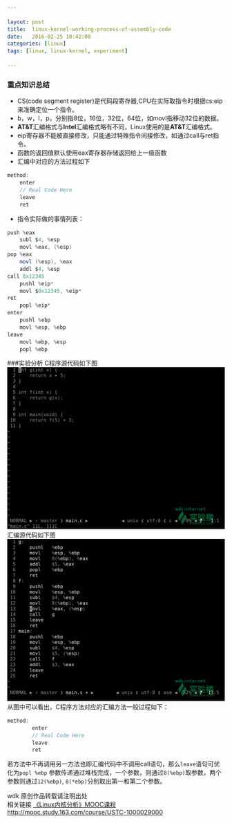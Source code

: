 ```yaml
---

layout: post
title:  linux-kernel-working-process-of-assembly-code
date:   2016-02-25 10:42:00
categories: [linux]
tags: [linux, linux-kernel, experiment]

---
```


### 重点知识总结
- CS(code segment register)是代码段寄存器,CPU在实际取指令时根据cs:eip来准确定位一个指令。
- b，w，l，p，分别指8位，16位，32位，64位，如movl指移动32位的数据。
- **AT&T**汇编格式与**Intel**汇编格式略有不同，Linux使用的是**AT&T**汇编格式。
- eip寄存器不能被直接修改，只能通过特殊指令间接修改，如通过call与ret指令。
- 函数的返回值默认使用eax寄存器存储返回给上一级函数
- 汇编中对应的方法过程如下

``` C
method:
    enter
    // Real Code Here
    leave
    ret
```

- 指令实际做的事情列表：

~~~ Java
push %eax
    subl $4, %esp
    movl %eax, (%esp)
pop %eax
    movl (%esp), %eax
    addl $4, %esp
call 0x12345
    pushl %eip*
    movl $0x12345, %eip*
ret
    popl %eip*
enter
    pushl %ebp
    movl %esp, %ebp
leave
    movl %ebp, %esp
    popl %ebp
~~~
###实验分析
C程序源代码如下图
![main.c][1]
汇编源代码如下图
![main.s][2]
从图中可以看出，C程序方法对应的汇编方法一般过程如下：

``` C
method:
        enter
        // Real Code Here
        leave
        ret
```
若方法中不再调用另一方法也即汇编代码中不调用call语句，那么`leave`语句可优化为`popl %ebp`
参数传递通过堆栈完成，一个参数，则通过`8(%ebp)`取参数，两个参数则通过`12(%ebp)`, `8(*ebp)`分别取出第一和第二个参数。

wdk 原创作品转载请注明出处  
相关链接 [《Linux内核分析》MOOC课程http://mooc.study.163.com/course/USTC-1000029000][3]

[1]: /mark/assets/images/2016-02-25-linux-kernel-working-process-of-assembly-code/main-c.png
[2]: /mark/assets/images/2016-02-25-linux-kernel-working-process-of-assembly-code/main-s.png
[3]: http://mooc.study.163.com/course/USTC-1000029000
